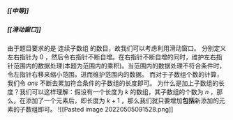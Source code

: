 ##### [[中等]]
##### [[滑动窗口]]

由于题目要求的是 连续子数组 的数目，故我们可以考虑利用滑动窗口。
分别定义左右指针为 $0$ ，然后令右指针不断自增。在右指针不断自增的同时，维护左右指针范围内的数据处理(本题为范围内的乘积)。当范围内的数据处理不符合条件时，令左指针右移来缩小范围，进而维护范围内的数据。
而对于子数组个数的计算，我们令 $ans$ 不断去累加符合条件的子数组的长度即可。
为什么是加上子数组的长度？我们可以这样理解：假设有一个长度为 $k$ 的数组，其子数组的个数为 $n$ ，那么，在添加了一个元素后，即长度为 $k + 1$ ，那么我们就只要增加**包括**新添加的元素的子数组即可。
![[Pasted image 20220505091528.png]]